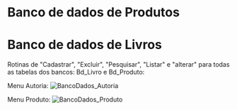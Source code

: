 # Banco de dados de Produtos
# Banco de dados de Livros
Rotinas de "Cadastrar", "Excluir", "Pesquisar", "Listar" e "alterar" para todas as tabelas dos bancos: Bd_Livro e Bd_Produto:

Menu Autoria:
![BancoDados_Autoria](https://github.com/user-attachments/assets/2a16a4cc-b6dc-457f-a782-621e6b001a78)

Menu Produto: 
![BancoDados_Produto](https://github.com/user-attachments/assets/ca1d6a09-4a64-4372-8c48-a509f41d75bd)
